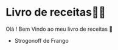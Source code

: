 # Livro de receitas:man_cook:

Olá ! Bem Vindo ao meu livro de receitas​ :wave:

- Strogonoff de Frango

